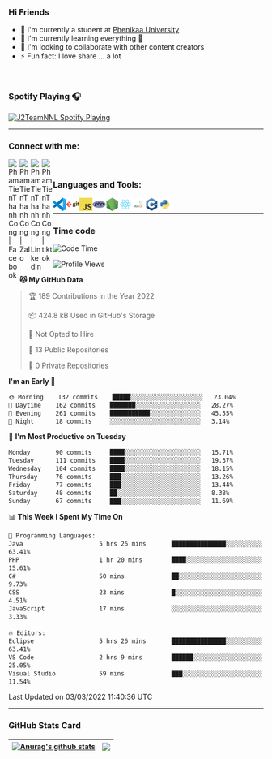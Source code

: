 ### Hi Friends

- 🔭 I'm currently a student at [Phenikaa University]
- 🌱 I'm currently learning everything 🤣
- 👯 I'm looking to collaborate with other content creators
- ⚡ Fun fact: I love share ... a lot

<br />

### Spotify Playing 🎧
[<img src="https://spotify-playing-git-master.j2teamnnl.vercel.app/api/spotify-playing" alt="J2TeamNNL Spotify Playing" width="350" />](https://open.spotify.com/user/31bvg3wront7ddphslihvvtofufa)

<!-- [<img src="https://becongspotify-git-master.phamtienthanhcong.vercel.app/api/spotify-playing" alt="Spotify Now Playing" width="350" />] -->

---


### Connect with me:
[<img align="left" alt="PhamTienThanhCong | Facebook" width="22px" src="https://upload.wikimedia.org/wikipedia/commons/thumb/1/16/Facebook-icon-1.png/640px-Facebook-icon-1.png" />][facebook]
[<img align="left" alt="PhamTienThanhCong | Zalo" width="22px" src="https://www.anphatpc.com.vn/template/anphat_2020v2/images/icon-zalo.jpg" />][zalo]
[<img align="left" alt="PhamTienThanhCong | LinkedIn" width="22px" src="https://cdn3.iconfinder.com/data/icons/inficons/512/linkedin.png" />][linkedin]
[<img align="left" alt="PhamTienThanhCong | tiktok" width="22px" src="https://cdn.worldvectorlogo.com/logos/tiktok-logo.svg" />][tiktok]

<br />

### Languages and Tools:

<img align="left" alt="Visual Studio Code" width="26px" src="https://raw.githubusercontent.com/github/explore/80688e429a7d4ef2fca1e82350fe8e3517d3494d/topics/visual-studio-code/visual-studio-code.png" />
<img align="left" alt="git" width="26px" src="https://raw.githubusercontent.com/github/explore/80688e429a7d4ef2fca1e82350fe8e3517d3494d/topics/git/git.png" hrep/>

[<img align="left" alt="JavaScript" width="26px" src="https://raw.githubusercontent.com/github/explore/80688e429a7d4ef2fca1e82350fe8e3517d3494d/topics/javascript/javascript.png" />][min project]
[<img align="left" alt="php" width="26px" src="https://raw.githubusercontent.com/github/explore/80688e429a7d4ef2fca1e82350fe8e3517d3494d/topics/php/php.png" />][web]
[<img align="left" alt="nodejs" width="26px" src="https://raw.githubusercontent.com/github/explore/80688e429a7d4ef2fca1e82350fe8e3517d3494d/topics/nodejs/nodejs.png" />][web]
[<img align="left" alt="react" width="26px" src="https://raw.githubusercontent.com/github/explore/80688e429a7d4ef2fca1e82350fe8e3517d3494d/topics/react/react.png" />][web]

<img align="left" alt="mysql" width="26px" src="https://raw.githubusercontent.com/github/explore/80688e429a7d4ef2fca1e82350fe8e3517d3494d/topics/mysql/mysql.png" />

[<img align="left" alt="cpp c" width="26px" src="https://raw.githubusercontent.com/github/explore/80688e429a7d4ef2fca1e82350fe8e3517d3494d/topics/cpp/cpp.png" />][c and cpp]
[<img align="left" alt="python" width="26px" src="https://raw.githubusercontent.com/github/explore/80688e429a7d4ef2fca1e82350fe8e3517d3494d/topics/python/python.png" />][python]

<br />

---

### Time code

<!--START_SECTION:waka-->
![Code Time](http://img.shields.io/badge/Code%20Time-140%20hrs%2025%20mins-blue)

![Profile Views](http://img.shields.io/badge/Profile%20Views-119-blue)

**🐱 My GitHub Data** 

> 🏆 189 Contributions in the Year 2022
 > 
> 📦 424.8 kB Used in GitHub's Storage 
 > 
> 🚫 Not Opted to Hire
 > 
> 📜 13 Public Repositories 
 > 
> 🔑 0 Private Repositories  
 > 
**I'm an Early 🐤** 

```text
🌞 Morning    132 commits    █████░░░░░░░░░░░░░░░░░░░░   23.04% 
🌆 Daytime    162 commits    ███████░░░░░░░░░░░░░░░░░░   28.27% 
🌃 Evening    261 commits    ███████████░░░░░░░░░░░░░░   45.55% 
🌙 Night      18 commits     ░░░░░░░░░░░░░░░░░░░░░░░░░   3.14%

```
📅 **I'm Most Productive on Tuesday** 

```text
Monday       90 commits     ████░░░░░░░░░░░░░░░░░░░░░   15.71% 
Tuesday      111 commits    ████░░░░░░░░░░░░░░░░░░░░░   19.37% 
Wednesday    104 commits    ████░░░░░░░░░░░░░░░░░░░░░   18.15% 
Thursday     76 commits     ███░░░░░░░░░░░░░░░░░░░░░░   13.26% 
Friday       77 commits     ███░░░░░░░░░░░░░░░░░░░░░░   13.44% 
Saturday     48 commits     ██░░░░░░░░░░░░░░░░░░░░░░░   8.38% 
Sunday       67 commits     ███░░░░░░░░░░░░░░░░░░░░░░   11.69%

```


📊 **This Week I Spent My Time On** 

```text
💬 Programming Languages: 
Java                     5 hrs 26 mins       ███████████████░░░░░░░░░░   63.41% 
PHP                      1 hr 20 mins        ████░░░░░░░░░░░░░░░░░░░░░   15.61% 
C#                       50 mins             ██░░░░░░░░░░░░░░░░░░░░░░░   9.73% 
CSS                      23 mins             █░░░░░░░░░░░░░░░░░░░░░░░░   4.51% 
JavaScript               17 mins             ░░░░░░░░░░░░░░░░░░░░░░░░░   3.33%

🔥 Editors: 
Eclipse                  5 hrs 26 mins       ███████████████░░░░░░░░░░   63.41% 
VS Code                  2 hrs 9 mins        ██████░░░░░░░░░░░░░░░░░░░   25.05% 
Visual Studio            59 mins             ███░░░░░░░░░░░░░░░░░░░░░░   11.54%

```


 Last Updated on 03/03/2022 11:40:36 UTC
<!--END_SECTION:waka-->

---

### GitHub Stats Card

| <a href="https://github.com/phamtienthanhcong"><img align="center" src="https://github-readme-stats.vercel.app/api?username=PhamTienThanhCong&show_icons=true&include_all_commits=true&theme=buefy&hide_border=true&theme=ocean_dark" alt="Anurag's github stats" /></a> | <a href="https://github.com/phamtienthanhcong"><img align="center" src="https://github-readme-stats.vercel.app/api/top-langs/?username=PhamTienThanhCong&layout=compact&theme=buefy&hide_border=true&theme=ocean_dark" /></a> |
| ------------- | ------------- |

[Phenikaa University]: https://phenikaa-uni.edu.vn/vi
[facebook]: https://www.facebook.com/phamtienthanhcong
[linkedin]: https://linkedin.com/in/phamtienthanhcong
[zalo]: https://zalo.me/0396396332
[tiktok]: https://www.tiktok.com/@phamtienthanhcong
[web]: https://github.com/PhamTienThanhCong/web_dev
[min project]: https://github.com/PhamTienThanhCong/Project-Of-Web
[c and cpp]: https://github.com/PhamTienThanhCong/Code_C_and_Cpro
[python]: https://github.com/PhamTienThanhCong/Python_beginer
